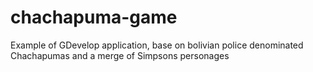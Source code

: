 chachapuma-game
===============

Example of GDevelop application, base on bolivian police denominated Chachapumas and a merge of Simpsons personages
